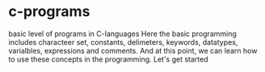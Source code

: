 # c-programs
basic level of programs in C-languages
Here the basic programming includes characteer set, constants, delimeters, keywords, datatypes, varialbles, expressions and comments.
And at this point, we can learn how to use these concepts in the programming.
Let's get started
